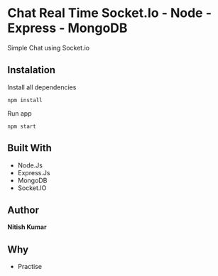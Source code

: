 # Chat Real Time Socket.Io - Node - Express - MongoDB

Simple Chat using Socket.io

## Instalation

Install all dependencies

```
npm install
```

Run app

```
npm start
```

## Built With

* Node.Js
* Express.Js
* MongoDB
* Socket.IO

## Author

**Nitish Kumar**

## Why

* Practise
